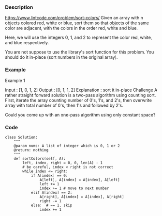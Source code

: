 ### Description
https://www.lintcode.com/problem/sort-colors/
Given an array with n objects colored red, white or blue, sort them so that objects of the same color are adjacent, with the colors in the order red, white and blue.

Here, we will use the integers 0, 1, and 2 to represent the color red, white, and blue respectively.

You are not suppose to use the library's sort function for this problem.
You should do it in-place (sort numbers in the original array).

### Example
Example 1

Input : [1, 0, 1, 2]
Output : [0, 1, 1, 2]
Explanation : sort it in-place
Challenge
A rather straight forward solution is a two-pass algorithm using counting sort.
First, iterate the array counting number of 0's, 1's, and 2's, then overwrite array with total number of 0's, then 1's and followed by 2's.

Could you come up with an one-pass algorithm using only constant space?

### Code
```
class Solution:
    """
    @param nums: A list of integer which is 0, 1 or 2 
    @return: nothing
    """
    def sortColors(self, A):
        left, index, right = 0, 0, len(A) - 1
        # be careful, index < right is not correct
        while index <= right:
            if A[index] == 0:
                A[left], A[index] = A[index], A[left]
                left += 1
                index += 1 # move to next number
            elif A[index] == 2:
                A[right], A[index] = A[index], A[right]
                right -= 1
            else:  # == 1, skip
                index += 1
```
